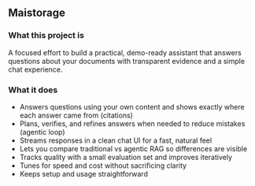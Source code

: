 ## Maistorage

### What this project is
A focused effort to build a practical, demo-ready assistant that answers questions about your documents with transparent evidence and a simple chat experience.

### What it does
- Answers questions using your own content and shows exactly where each answer came from (citations)
- Plans, verifies, and refines answers when needed to reduce mistakes (agentic loop)
- Streams responses in a clean chat UI for a fast, natural feel
- Lets you compare traditional vs agentic RAG so differences are visible
- Tracks quality with a small evaluation set and improves iteratively
- Tunes for speed and cost without sacrificing clarity
- Keeps setup and usage straightforward
